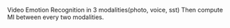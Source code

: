 Video Emotion Recognition in 3 modalities(photo, voice, sst)
Then compute MI between every two modalities. 
